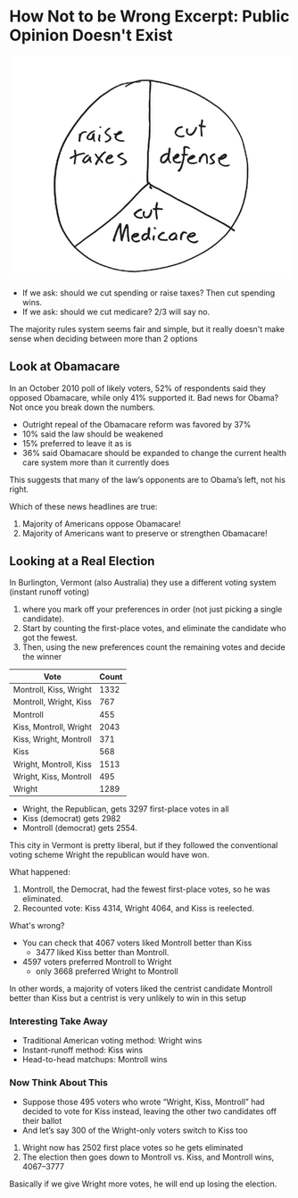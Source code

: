 # How Not to be Wrong Excerpt: Public Opinion Doesn't Exist

![VotingPref](../search_pics/VotingPref.png)

- If we ask: should we cut spending or raise taxes? Then cut spending wins.
- If we ask: should we cut medicare? 2/3 will say no.

The majority rules system seems fair and simple, but it really doesn't make sense when deciding between more than 2 options

## Look at Obamacare

In an October 2010 poll of likely voters, 52% of respondents said they opposed Obamacare, while only 41% supported it. Bad news for Obama? Not once you break down the numbers.

- Outright repeal of the Obamacare reform was favored by 37%
- 10% said the law should be weakened
- 15% preferred to leave it as is
- 36% said Obamacare should be expanded to change the current health care system more than it currently does

This suggests that many of the law’s opponents are to Obama’s left, not his right.

Which of these news headlines are true:

1. Majority of Americans oppose Obamacare!
2. Majority of Americans want to preserve or strengthen Obamacare!

## Looking at a Real Election

In Burlington, Vermont (also Australia) they use a different voting system (instant runoff voting)

1. where you mark off your preferences in order (not just picking a single candidate).
2. Start by counting the first-place votes, and eliminate the candidate who got the fewest. 
3. Then, using the new preferences count the remaining votes and decide the winner

| Vote                   | Count |
| ---------------------- | ----- |
| Montroll, Kiss, Wright | 1332  |
| Montroll, Wright, Kiss | 767   |
| Montroll               | 455   |
| Kiss, Montroll, Wright | 2043  |
| Kiss, Wright, Montroll | 371   |
| Kiss                   | 568   |
| Wright, Montroll, Kiss | 1513  |
| Wright, Kiss, Montroll | 495   |
| Wright                 | 1289  |

- Wright, the Republican, gets 3297 first-place votes in all
- Kiss (democrat) gets 2982
- Montroll (democrat) gets 2554. 

This city in Vermont is pretty liberal, but if they followed the conventional voting scheme Wright the republican would have won.

What happened:

1. Montroll, the Democrat, had the fewest first-place votes, so he was eliminated. 
2. Recounted vote: Kiss 4314, Wright 4064, and Kiss is reelected.

What's wrong?

- You can check that 4067 voters liked Montroll better than Kiss
  - 3477 liked Kiss better than Montroll.
- 4597 voters preferred Montroll to Wright
  - only 3668 preferred Wright to Montroll

In other words, a majority of voters liked the centrist candidate Montroll better than Kiss but a centrist is very unlikely to win in this setup

### Interesting Take Away

- Traditional American voting method: Wright wins 
- Instant-runoff method: Kiss wins
- Head-to-head matchups: Montroll wins

### Now Think About This

- Suppose those 495 voters who wrote “Wright, Kiss, Montroll” had decided to vote for Kiss instead, leaving the other two candidates off their ballot
- And let’s say 300 of the Wright-only voters switch to Kiss too

1. Wright now has 2502 first place votes so he gets eliminated
2. The election then goes down to Montroll vs. Kiss, and Montroll wins, 4067–3777

Basically if we give Wright more votes, he will end up losing the election.